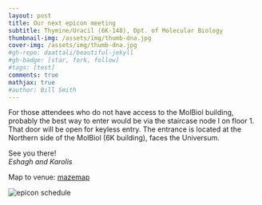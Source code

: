 ```yaml
---
layout: post
title: Our next epicon meeting
subtitle: Thymine/Uracil (6K-148), Dpt. of Molecular Biology
thumbnail-img: /assets/img/thumb-dna.jpg
cover-img: /assets/img/thumb-dna.jpg
#gh-repo: daattali/beautiful-jekyll
#gh-badge: [star, fork, follow]
#tags: [test]
comments: true
mathjax: true
#author: Bill Smith
---
```


For those attendees who do not have access to the MolBiol building, probably the best way to enter would be via the staircase node I on floor 1. That door will be open for keyless entry.
The entrance is located at the Northern side of the MolBiol (6K building), faces the Universum.

See you there!<br>
*Eshagh and Karolis* 

Map to venue: [mazemap](https://use.mazemap.com/#v=1&campusid=499&zlevel=2&center=20.303009,63.818648&zoom=18&sharepoitype=poi&sharepoi=1000071413)



![epicon schedule](/assets/img/epicon-day-2024.png)
